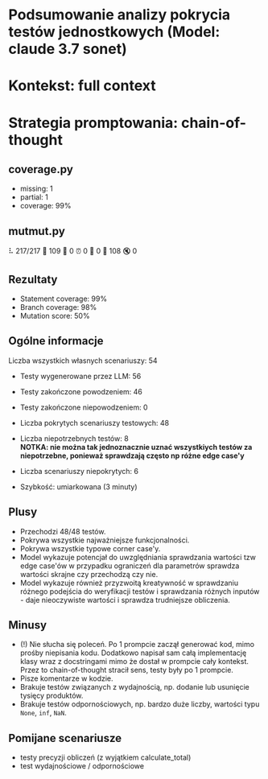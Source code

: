 # Podsumowanie analizy pokrycia testów jednostkowych (Model: claude 3.7 sonet)
# Kontekst: full context
# Strategia promptowania: chain-of-thought

## coverage.py
- missing: 1
- partial: 1
- coverage: 99%

## mutmut.py
⠧ 217/217  🎉 109 🫥 0  ⏰ 0  🤔 0  🙁 108  🔇 0

## Rezultaty
- Statement coverage: 99%
- Branch coverage: 98%
- Mutation score: 50%

## Ogólne informacje

Liczba wszystkich własnych scenariuszy: 54

- Testy wygenerowane przez LLM: 56
- Testy zakończone powodzeniem: 46
- Testy zakończone niepowodzeniem: 0


- Liczba pokrytych scenariuszy testowych: 48
- Liczba niepotrzebnych testów: 8
<br/> <strong>NOTKA: nie można tak jednoznacznie uznać wszystkiych testów za niepotrzebne, ponieważ sprawdzają często np różne edge case'y </strong>
- Liczba scenariuszy niepokrytych: 6
- Szybkość: umiarkowana (3 minuty)

## Plusy

- Przechodzi 48/48 testów.
- Pokrywa wszystkie najważniejsze funkcjonalności.
- Pokrywa wszystkie typowe corner case'y.
- Model wykazuje potencjał do uwzględniania sprawdzania wartości tzw edge case'ów w przypadku ograniczeń dla parametrów sprawdza wartości skrajne czy przechodzą czy nie.
- Model wykazuje również przyzwoitą kreatywność w sprawdzaniu różnego podejścia do weryfikacji testów i sprawdzania różnych inputów - daje nieoczywiste wartości i sprawdza trudniejsze obliczenia.

## Minusy

- (!) Nie słucha się poleceń. Po 1 prompcie zaczął generować kod, mimo prośby niepisania kodu. Dodatkowo napisał sam całą implementację klasy wraz z docstringami mimo że dostał w prompcie cały kontekst. Przez to chain-of-thought stracił sens, testy były po 1 prompcie.
- Pisze komentarze w kodzie.
- Brakuje testów związanych z wydajnością, np. dodanie lub usunięcie tysięcy produktów.
- Brakuje testów odpornościowych, np. bardzo duże liczby, wartości typu `None`, `inf`, `NaN`.

## Pomijane scenariusze

- testy precyzji obliczeń (z wyjątkiem calculate_total)
- test wydajnościowe / odpornościowe

